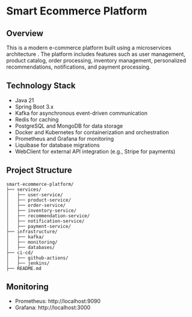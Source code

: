 # Smart Ecommerce Platform

## Overview
This is a modern e-commerce platform built using a microservices architecture . The platform includes features such as user management, product catalog, order processing, inventory management, personalized recommendations, notifications, and payment processing.

## Technology Stack
- Java 21
- Spring Boot 3.x
- Kafka for asynchronous event-driven communication
- Redis for caching
- PostgreSQL and MongoDB for data storage
- Docker and Kubernetes for containerization and orchestration
- Prometheus and Grafana for monitoring
- Liquibase for database migrations
- WebClient for external API integration (e.g., Stripe for payments)

## Project Structure
```plaintext
smart-ecommerce-platform/
├── services/
│   ├── user-service/
│   ├── product-service/
│   ├── order-service/
│   ├── inventory-service/
│   ├── recommendation-service/
│   ├── notification-service/
│   ├── payment-service/
├── infrastructure/
│   ├── kafka/
│   ├── monitoring/
│   ├── databases/
├── ci-cd/
│   ├── github-actions/
│   ├── jenkins/
├── README.md
```

## Monitoring
- Prometheus: http://localhost:9090
- Grafana: http://localhost:3000
